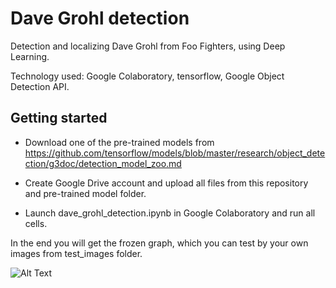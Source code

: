 # Dave Grohl detection

Detection and localizing Dave Grohl from Foo Fighters, using Deep Learning.

Technology used: Google Colaboratory, tensorflow, Google Object Detection API.

## Getting started

* Download one of the pre-trained models from https://github.com/tensorflow/models/blob/master/research/object_detection/g3doc/detection_model_zoo.md

* Create Google Drive account and upload all files from this repository and pre-trained model folder.

* Launch dave_grohl_detection.ipynb in Google Colaboratory and run all cells.

In the end you will get the frozen graph, which you can test by your own images from test_images folder.

![Alt Text](https://github.com/Deathtosmoothie/MLearning/blob/master/dave_grohl_detection/davegrohl.gif)


